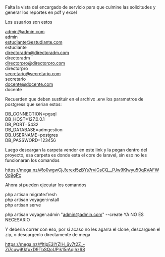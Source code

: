 Falta la vista del encargado de servicio para que culmine las solicitudes y generar los reportes en pdf y excel

Los usuarios son estos

admin@admin.com<br>
admin<br>
estudiante@estudiante.com<br>
estudiante<br>
directoradm@directoradm.com<br>
directoradm<br>
directorpro@directorpro.com<br>
directorpro<br>
secretario@secretario.com<br>
secretario<br>
docente@docente.com<br>
docente<br>

Recuerden que deben sustituir en el archivo .env los parametros de postgress que serían estos:

DB_CONNECTION=pgsql<br>
DB_HOST=127.0.0.1<br>
DB_PORT=5432<br>
DB_DATABASE=admgestion<br>
DB_USERNAME=postgres<br>
DB_PASSWORD=123456

Luego descargan la carpeta vendor en este link y la pegan dentro del proyecto, esa carpeta es donde esta el core de laravel, sin eso no les funcionaran los comandos

https://mega.nz/#!o0wgwCjJ!erexI5zBYs7rviGsCQ__PJw9Klwyu50qRVAFW0q9gPc

Ahora si pueden ejecutar los comandos

php artisan migrate:fresh<br>
php artisan voyager:install<br>
php artisan serve<br>

php artisan voyager:admin "admin@admin.com" --create YA NO ES NECESARIO

Y deberia correr con eso, por si acaso no les agarra el clone, descarguen el zip, o descargenlo directamente de mega

https://mega.nz/#!tlpE3IYZ!H_6v7t2Z_-Zi7cuwjKkfuxD9TbSQoUPik15rAqIhz68
